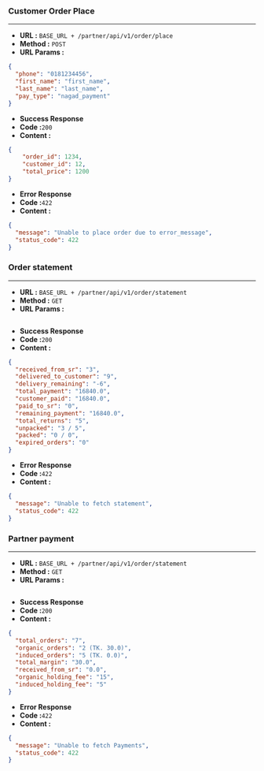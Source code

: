 ### Customer Order Place
___
* **URL :** `BASE_URL + /partner/api/v1/order/place`
* **Method :** `POST`
* **URL Params :**

```json
{
  "phone": "0181234456",
  "first_name": "first_name",
  "last_name": "last_name",
  "pay_type": "nagad_payment"
}

```
* **Success Response**
* **Code :**`200`
* **Content :**
```json
{
    "order_id": 1234,
    "customer_id": 12,
    "total_price": 1200
}
 ```
* **Error Response**
* **Code :**`422`
* **Content :**
```json
{
  "message": "Unable to place order due to error_message",
  "status_code": 422
}
```
### Order statement
___
* **URL :** `BASE_URL + /partner/api/v1/order/statement`
* **Method :** `GET`
* **URL Params :**

```json
```
* **Success Response**
* **Code :**`200`
* **Content :**
```json
{
  "received_from_sr": "3",
  "delivered_to_customer": "9",
  "delivery_remaining": "-6",
  "total_payment": "16840.0",
  "customer_paid": "16840.0",
  "paid_to_sr": "0",
  "remaining_payment": "16840.0",
  "total_returns": "5",
  "unpacked": "3 / 5",
  "packed": "0 / 0",
  "expired_orders": "0"
}
 ```
* **Error Response**
* **Code :**`422`
* **Content :**
```json
{
  "message": "Unable to fetch statement",
  "status_code": 422
}
```
### Partner payment
___
* **URL :** `BASE_URL + /partner/api/v1/order/statement`
* **Method :** `GET`
* **URL Params :**

```json
```
* **Success Response**
* **Code :**`200`
* **Content :**
```json
{
  "total_orders": "7",
  "organic_orders": "2 (TK. 30.0)",
  "induced_orders": "5 (TK. 0.0)",
  "total_margin": "30.0",
  "received_from_sr": "0.0",
  "organic_holding_fee": "15",
  "induced_holding_fee": "5"
}
 ```
* **Error Response**
* **Code :**`422`
* **Content :**
```json
{
  "message": "Unable to fetch Payments",
  "status_code": 422
}
```


